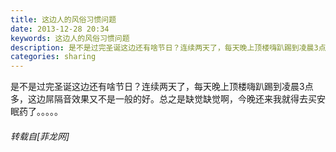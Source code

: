 ```yaml
---
title: 这边人的风俗习惯问题
date: 2013-12-28 20:34
keywords: 这边人的风俗习惯问题
description: 是不是过完圣诞这边还有啥节日？连续两天了，每天晚上顶楼嗨趴踢到凌晨3点多，这边屌隔音效果又不是一般的好。总之是缺觉缺觉啊，今晚还来我就得去买安眠药了。。。。。
categories: sharing
---
```

<td class="t_f" id="postmessage_87776">

是不是过完圣诞这边还有啥节日？连续两天了，每天晚上顶楼嗨趴踢到凌晨3点多，这边屌隔音效果又不是一般的好。总之是缺觉缺觉啊，今晚还来我就得去买安眠药了。。。。。</td>
###### 转载自[菲龙网]